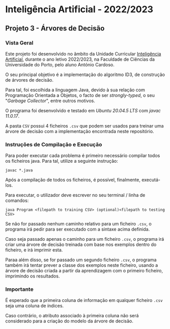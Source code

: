 # Inteligência Artificial - 2022/2023

## Projeto 3 - Árvores de Decisão

### Vista Geral

Este projeto foi desenvolvido no âmbito da Unidade Curricular [Inteligência Artificial](https://sigarra.up.pt/fcup/pt/ucurr_geral.ficha_uc_view?pv_ocorrencia_id=508303), durante o ano letivo 2022/2023, na Faculdade de Ciências da Universidade do Porto, pelo aluno António Cardoso.

O seu principal objetivo é a implementação do algoritmo ID3, de construção de árvores de decisão.

Para tal, foi escolhida a linguagem Java, devido à sua relação com Programação Orientada a Objetos, o facto de ser *strongly-typed*, o seu "*Garbage Collector*", entre outros motivos.

O programa foi desenvolvido e testado em *Ubuntu 20.04.5 LTS* com *javac 11.0.17*.

A pasta `CSV` possui 4 ficheiros `.csv` que podem ser usados para treinar uma árvore de decisão com a implementação encontrada neste repositório.

### Instruções de Compilação e Execução

Para poder executar cada problema é primeiro necessário compilar todos os ficheiros java. Para tal, utilize a seguinte instrução:

`javac *.java`

Após a compilação de todos os ficheiros, é possível, finalmente, executá-los.

Para executar, o utilizador deve escrever no seu terminal / linha de comandos:

`java Program <filepath to training CSV> (optional)<filepath to testing CSV>`

Se não for passado nenhum caminho relativo para um ficheiro `.csv`, o programa irá pedir para ser executado com a sintaxe acima definida.

Caso seja passado apenas o caminho para um ficheiro `.csv`, o programa irá criar uma árvore de decisão treinada com base nos exemplos dentro do ficheiro, e irá imprimir esta.

Paraa além disso, se for passado um segundo ficheiro `.csv`, o programa também irá tentar prever a classe dos exemplos neste ficheiro, usando a árvore de decisão criada a partir da aprendizagem com o primeiro ficheiro, imprimindo os resultados.

### Importante

É esperado que a primeira coluna de informação em qualquer ficheiro `.csv` seja uma coluna de índices.

Caso contrário, o atributo associado à primeira coluna não será considerado para a criação do modelo da árvore de decisão.
